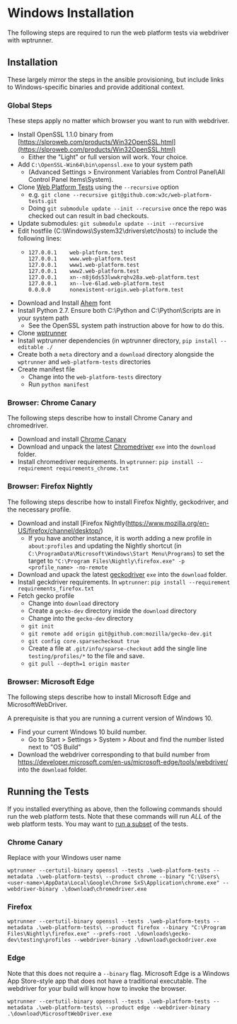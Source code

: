 # Windows Installation

The following steps are required to run the web platform tests via webdriver
with wptrunner.

## Installation

These largely mirror the steps in the ansible provisioning, but include links
to Windows-specific binaries and provide additional context.

### Global Steps

These steps apply no matter which browser you want to run with webdriver.

- Install OpenSSL 1.1.0 binary from
  [https://slproweb.com/products/Win32OpenSSL.html](https://slproweb.com/products/Win32OpenSSL.html)
  - Either the "Light" or full version will work. Your choice.
- Add `C:\OpenSSL-Win64\bin\openssl.exe` to your system path
  - (Advanced Settings > Environment Variables from Control Panel\All Control
    Panel Items\System).
- Clone [Web Platform Tests](https://github.com/w3c/web-platform-tests) using
  the `--recursive` option
  - e.g. `git clone --recursive git@github.com:w3c/web-platform-tests.git`
  - Doing `git submodule update --init --recursive` once the repo was checked
    out can result in bad checkouts.
- Update submodules: `git submodule update --init --recursive`
- Edit hostfile (C:\Windows\System32\drivers\etc\hosts) to include the
  following lines:
  - ```
    127.0.0.1    web-platform.test
    127.0.0.1    www.web-platform.test
    127.0.0.1    www1.web-platform.test
    127.0.0.1    www2.web-platform.test
    127.0.0.1    xn--n8j6ds53lwwkrqhv28a.web-platform.test
    127.0.0.1    xn--lve-6lad.web-platform.test
    0.0.0.0      nonexistent-origin.web-platform.test
    ```
- Download and Install
  [Ahem](http://www.w3.org/Style/CSS/Test/Fonts/Ahem/AHEM____.TTF) font
- Install Python 2.7. Ensure both C:\Python and C:\Python\Scripts are in your
  system path
  - See the OpenSSL system path instruction above for how to do this.
- Clone [wptrunner](https://github.com/w3c/wptrunner)
- Install wptrunner dependencies (in wptrunner directory, `pip install
  --editable ./`
- Create both a `meta` directory and a `download` directory alongside the
  `wptrunner` and `web-platform-tests` directories
- Create manifest file
  - Change into the `web-platform-tests` directory
  - Run `python manifest`

### Browser: Chrome Canary

The following steps describe how to install Chrome Canary and chromedriver.

- Download and install [Chrome Canary](https://www.google.com/chrome/browser/canary.html)
- Download and unpack the latest
  [Chromedriver](https://sites.google.com/a/chromium.org/chromedriver/downloads)
  `exe` into the `download` folder.
- Install chromedriver requirements. In `wptrunner`: `pip install --requirement
  requirements_chrome.txt`

### Browser: Firefox Nightly

The following steps describe how to install Firefox Nightly, geckodriver, and
the necessary profile.

- Download and install
  [Firefox Nightly(https://www.mozilla.org/en-US/firefox/channel/desktop/)
  - If you have another instance, it is worth adding a new profile in
    `about:profiles` and updating the Nightly shortcut (in
    `C:\ProgramData\Microsoft\Windows\Start Menu\Programs`) to set the target
    to `"C:\Program Files\Nightly\firefox.exe" -p <profile_name> -no-remote`
- Download and upack the latest
  [geckodriver](https://github.com/mozilla/geckodriver/releases) `exe` into the
  `download` folder.
- Install geckdriver requirements. In `wptrunner`: `pip install --requirement
  requirements_firefox.txt`
- Fetch gecko profile
  - Change into `download` directory
  - Create a `gecko-dev` directory inside the `download` directory
  - Change into the `gecko-dev` directory
  - `git init`
  - `git remote add origin git@github.com:mozilla/gecko-dev.git`
  - `git config core.sparsecheckout true`
  - Create a file at `.git/info/sparse-checkout` add the single line
    `testing/profiles/*` to the file and save.
  - `git pull --depth=1 origin master`

### Browser: Microsoft Edge

The following steps describe how to install Microsoft Edge and
MicrosoftWebDriver.

A prerequisite is that you are running a current version of Windows 10.

- Find your current Windows 10 build number.
  - Go to Start > Settings > System > About and find the number listed next to
    "OS Build"
- Download the webdriver corresponding to that build number from
  https://developer.microsoft.com/en-us/microsoft-edge/tools/webdriver/ into
  the `download` folder.

## Running the Tests

If you installed everything as above, then the following commands should run
the web platform tests. Note that these commands will run *ALL* of the web
platform tests. You may want to
[run a subset](https://github.com/w3c/wptrunner#example-how-to-run-a-subset-of-tests)
of the tests.

### Chrome Canary

Replace <user-name> with your Windows user name

`wptrunner --certutil-binary openssl --tests .\web-platform-tests --metadata
.\web-platform-tests\ --product chrome --binary
"C:\Users\<user-name>\AppData\Local\Google\Chrome SxS\Application\chrome.exe"
--webdriver-binary .\download\chromedriver.exe`

### Firefox

`wptrunner --certutil-binary openssl --tests .\web-platform-tests --metadata
.\web-platform-tests\ --product firefox --binary
"C:\Program Files\Nightly\firefox.exe" --prefs-root
.\downloads\gecko-dev\testing\profiles --webdriver-binary
.\download\geckodriver.exe`

### Edge

Note that this does not require a `--binary` flag. Microsoft Edge is a Windows
App Store-style app that does not have a traditional executable. The webdriver
for your build will know how to invoke the browser.

`wptrunner --certutil-binary openssl --tests .\web-platform-tests --metadata
.\web-platform-tests\ --product edge --webdriver-binary
.\download\MicrosoftWebDriver.exe`
